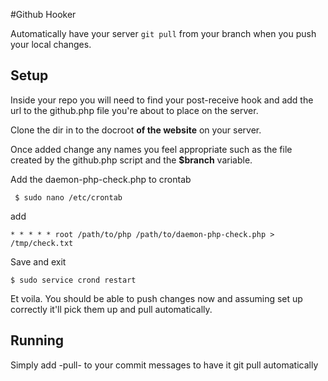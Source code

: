 #Github Hooker

Automatically have your server `git pull` from your branch when you push your local changes.

## Setup
Inside your repo you will need to find your post-receive hook and add the url to the github.php file you're about to place on the server.

Clone the dir in to the docroot **of the website** on your server.

Once added change any names you feel appropriate such as the file created by the github.php script and the **$branch** variable.

Add the daemon-php-check.php to crontab

```
 $ sudo nano /etc/crontab
```

add

```
* * * * * root /path/to/php /path/to/daemon-php-check.php > /tmp/check.txt
```

Save and exit

```
$ sudo service crond restart
```

Et voila. You should be able to push changes now and assuming set up correctly it'll pick them up and pull automatically.


## Running

Simply add -pull- to your commit messages to have it git pull automatically